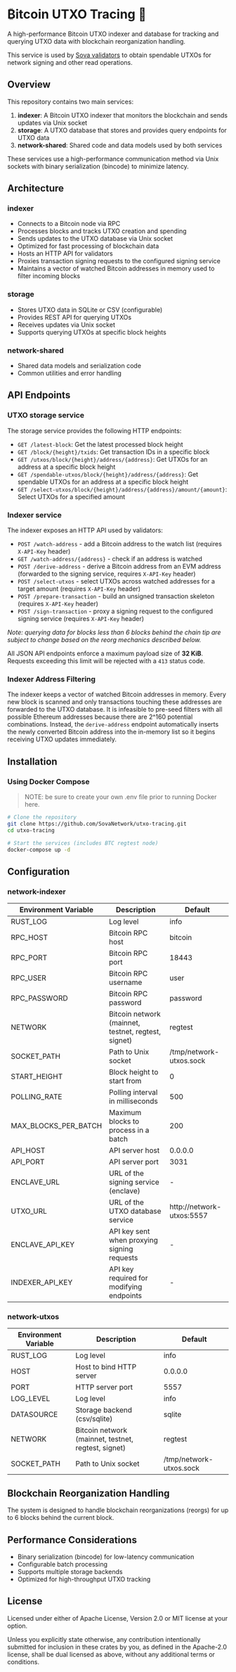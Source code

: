 # &#8383;itcoin UTXO Tracing :orange_book:

A high-performance Bitcoin UTXO indexer and database for tracking and querying UTXO data with blockchain reorganization handling.

This service is used by [Sova validators](https://github.com/SovaNetwork/sova-reth) to obtain spendable UTXOs for network signing and other read operations.

## Overview

This repository contains two main services:

1. **indexer**: A Bitcoin UTXO indexer that monitors the blockchain and sends updates via Unix socket
2. **storage**: A UTXO database that stores and provides query endpoints for UTXO data
3. **network-shared**: Shared code and data models used by both services

These services use a high-performance communication method via Unix sockets with binary serialization (bincode) to minimize latency.

## Architecture

### indexer
- Connects to a Bitcoin node via RPC
- Processes blocks and tracks UTXO creation and spending
- Sends updates to the UTXO database via Unix socket
- Optimized for fast processing of blockchain data
- Hosts an HTTP API for validators
- Proxies transaction signing requests to the configured signing service
- Maintains a vector of watched Bitcoin addresses in memory used to filter incoming blocks

### storage
- Stores UTXO data in SQLite or CSV (configurable)
- Provides REST API for querying UTXOs
- Receives updates via Unix socket
- Supports querying UTXOs at specific block heights

### network-shared
- Shared data models and serialization code
- Common utilities and error handling

## API Endpoints

### UTXO storage service

The storage service provides the following HTTP endpoints:

- `GET /latest-block`: Get the latest processed block height
- `GET /block/{height}/txids`: Get transaction IDs in a specific block
- `GET /utxos/block/{height}/address/{address}`: Get UTXOs for an address at a specific block height
- `GET /spendable-utxos/block/{height}/address/{address}`: Get spendable UTXOs for an address at a specific block height
- `GET /select-utxos/block/{height}/address/{address}/amount/{amount}`: Select UTXOs for a specified amount

### Indexer service

The indexer exposes an HTTP API used by validators:

- `POST /watch-address` - add a Bitcoin address to the watch list (requires `X-API-Key` header)
- `GET /watch-address/{address}` - check if an address is watched
- `POST /derive-address` - derive a Bitcoin address from an EVM address (forwarded to the signing service, requires `X-API-Key` header)
- `POST /select-utxos` - select UTXOs across watched addresses for a target amount (requires `X-API-Key` header)
- `POST /prepare-transaction` - build an unsigned transaction skeleton (requires `X-API-Key` header)
- `POST /sign-transaction` - proxy a signing request to the configured signing service (requires `X-API-Key` header)

*Note: querying data for blocks less than 6 blocks behind the chain tip are subject to change based on the reorg mechanics described below.*

All JSON API endpoints enforce a maximum payload size of **32&nbsp;KiB**. Requests exceeding this limit will be rejected with a `413` status code.

### Indexer Address Filtering

The indexer keeps a vector of watched Bitcoin addresses in memory. Every new
block is scanned and only transactions touching these addresses are forwarded
to the UTXO database. It is infeasible to pre-seed filters with all possible
Ethereum addresses because there are 2^160 potential combinations. Instead, the
`derive-address` endpoint automatically inserts the newly converted Bitcoin
address into the in-memory list so it begins receiving UTXO updates
immediately.

## Installation

### Using Docker Compose

> NOTE: be sure to create your own .env file prior to running Docker here.

```bash
# Clone the repository
git clone https://github.com/SovaNetwork/utxo-tracing.git
cd utxo-tracing

# Start the services (includes BTC regtest node)
docker-compose up -d
```

## Configuration

### network-indexer

| Environment Variable | Description | Default |
|---------------------|-------------|---------|
| RUST_LOG | Log level | info |
| RPC_HOST | Bitcoin RPC host | bitcoin |
| RPC_PORT | Bitcoin RPC port | 18443 |
| RPC_USER | Bitcoin RPC username | user |
| RPC_PASSWORD | Bitcoin RPC password | password |
| NETWORK | Bitcoin network (mainnet, testnet, regtest, signet) | regtest |
| SOCKET_PATH | Path to Unix socket | /tmp/network-utxos.sock |
| START_HEIGHT | Block height to start from | 0 |
| POLLING_RATE | Polling interval in milliseconds | 500 |
| MAX_BLOCKS_PER_BATCH | Maximum blocks to process in a batch | 200 |
| API_HOST | API server host | 0.0.0.0 |
| API_PORT | API server port | 3031 |
| ENCLAVE_URL | URL of the signing service (enclave) | - |
| UTXO_URL | URL of the UTXO database service | http://network-utxos:5557 |
| ENCLAVE_API_KEY | API key sent when proxying signing requests | - |
| INDEXER_API_KEY | API key required for modifying endpoints | - |

### network-utxos

| Environment Variable | Description | Default |
|---------------------|-------------|---------|
| RUST_LOG | Log level | info |
| HOST | Host to bind HTTP server | 0.0.0.0 |
| PORT | HTTP server port | 5557 |
| LOG_LEVEL | Log level | info |
| DATASOURCE | Storage backend (csv/sqlite) | sqlite |
| NETWORK | Bitcoin network (mainnet, testnet, regtest, signet) | regtest |
| SOCKET_PATH | Path to Unix socket | /tmp/network-utxos.sock |


## Blockchain Reorganization Handling

The system is designed to handle blockchain reorganizations (reorgs) for up to 6 blocks behind the current block. 

## Performance Considerations

- Binary serialization (bincode) for low-latency communication
- Configurable batch processing
- Supports multiple storage backends
- Optimized for high-throughput UTXO tracking

## License

Licensed under either of Apache License, Version 2.0 or MIT license at your option.

Unless you explicitly state otherwise, any contribution intentionally submitted for inclusion in these crates by you, as defined in the Apache-2.0 license, shall be dual licensed as above, without any additional terms or conditions.
